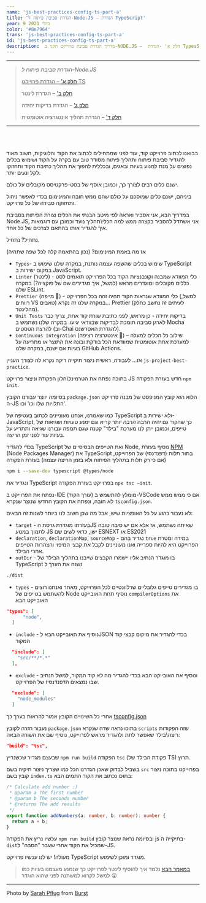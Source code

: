 ```yaml
---
name: 'js-best-practices-config-ts-part-a'
title: 'הגדרת סביבת פיתוח ל-Node.JS – הגדרת TypeScript'
year: 9 ביולי 2021
color: '#8e7964'
trans: 'js-best-practices-config-ts-part-a'
id: 'js-best-practices-config-ts-part-a'
description:  מדריך הגדרת סביבת פרוייקט תקני ב-NODE.JS –  חלק א' -הגדרת TypesScript
---
```


----
> *הגדרת סביבת פיתוח ל-Node.JS*
>
> <ins>[חלק א'](/blog/js-best-practices-config-ts-part-a) – הגדרת פרוייקט TS</ins>
>
> [חלק ב'](/blog/js-best-practices-config-linter-part-b) – הגדרת לינטר
>
> [חלק ג'](/blog/js-best-practices-config-unit-tests-part-c) – הגדרת בדיקות יחידה
>
> [חלק ד'](/blog/js-best-practices-config-ci-part-d) – הגדרת תהליך אינטגרציה אוטומטית
----

<br>
<br>

בבואנו לכתוב פרוייקט קוד, עוד לפני שמתחילים לכתוב את הקוד והלוגיקות, חשוב מאוד להגדיר סביבת פיתוח ותהליך פיתוח מסודר טוב עם בקרה על הקוד ושימוש בכלים נפוצים על מנת למנוע בעיות ובאגים, ובכללית להפוך את תהליך כתיבת הקוד ותחזוקו לקל ונעים יותר.

ישנם כלים רבים לצורך כך, וכמובן אוסף של בסט-פרקטיסס מקובלים על כולם.

ביניהם, ישנם כלים שמוסכם על כולם שהם ממש חובה והמינימום בכדי לאפשר ניהול ותחזוקה סבירה של כל פרוייקט.

במדריך הבא, אני אסביר ואראה לפי מיטב הבנתי את הכלים וצורת הפיתוח בסביבת Node.JS, אני אשתדל להסביר בקצרה ממש למה הכלי\תהליך נועד וכמובן עם דוגמאות איך להגדיר אותו בהתאם לצרכים של כל אחד.

נתחיל? נתחיל.

אז מה באמת המינימום? (נכון בהתאמה קלה לכל שפה שתהיה)

*	`Types`- שימוש בכלים שהשפה עצמה נותנת, במקרה שלנו שימוש ב TypeScript במקום ישירות ב JavaScript.
* `Linter` (לינטר) - כלי המוודא שמבנה וקונבנציות הקוד בכל הפרוייקט תואמים לסט כללים מקובלים ומוגדרים מראש (למשל, איך מגדירים שם של פוקציה?) במקרה שלנו ESLint.
*	`Prettier` (מייפה 🤔) - כלי המוודא שנראות הקוד תהיה זהה בכל הפרוייקט (למשל, רווחים VS טאבים) במקרה שלנו זה נקרא... Prettier (לעיתים זה נחשב כחלק מהלינטר).
* `Unit Tests` בדיקות יחידה - כן מראש, לפני כתיבת שורת קוד אחת, 
צריך כבר לארגן סביבה תומכת לבדיקות שבוודאי יגיעו. במקרה שלנו נשתמש ב Mocha להרצת הטסטים (וב-Chai להגדרת האסרשנס).
*	`Continuous Integration` (אינטגרציה רציפה 🤔) – שילוב כל הכלים למעלה למערכת אחת אוטומטית שמוודאת הכל בודקת ובונה את התוצר או מתריעה על בעיות אם ישנם, במקרה שלנו GitHub Actions.

אז... לעבודה, ראשית ניצור תיקייה ריקה נקרא לה לצורך העניין
`js-project-best-practice`.

בתוכה נפתח את הטרמינל\חלון הפקודה  וניצור פרוייקט JS חדש בעזרת הפקודה 
`npm init`.

בסיומה יווצר עבורנו הקובץ `package.json` הלוא הוא קובץ המניפסט של מבנה פרוייקט ה-JS התלויות שלו וכו' וכו'.

כמו שאמרנו, 
אנחנו מעוניינים לכתוב בעטיפה של TypeScript ולא ישירות ב-JavaScript,
 כך שהקוד גם יהיה הרבה *הרבה* יותר קריא וגם ימנע טעויות ושגיאות של טייפים, 
 וכמובן ייתן לנו מערכת "בילד" קטנה שגם תמפה עבורנו שגיאה ותתריע על בעיות עוד לפני זמן הריצה.

בכדי להגדיר TypeScript ואת הטייפים הבסיסיים של Node, 
נוסיף בעזרת [NPM](https://www.npmjs.com/) (Node Packages Manager)  את TypeScript בתור תלות (דפנדנסי) של הפרוייקט, (אם כי רק תלות בתהליך הפיתוח ולא בזמן הריצה עצמה)  בעזרת הפקודה 
```bash
npm i --save-dev typescript @types/node
```
ונגדיר את TypeScript בפרוייקט בעזרת הפקודה `npx tsc –init`.

נפתח את הפרוייקט ב-IDE (עורך הקוד) מומלץ להתשמש ב-VSCode אם כי ממש ממש לא חובה, ונפתח את הקובץ החדש
שנוצר שנקרא `tsconfig.json`.

לא נעבור כרגע על כל האופציות שיש, אבל מה שכן חשוב לנו ביותר לשנות זה הבאים:

* `target` - בעזרתו מוגדרת גרסת הJS שאיתה נשתמש, אז אלא אם יש סיבה טובה לתמוך במנוע JS  ישן, כדאי לשים שם ESNEXT או ES2021
* `declaration`, `declarationMap`, `sourceMap` - נגדיר בהם `true` במידה 
ומטרת הפרוייקט היא להיות ספרייה ואנו מעוניינים לקבל את קבצי המיפוי והצהרות הטייפים אחרי הבילד.
* `outDir` - בו מוגדר הנתיב אליו יישמרו הקבצים שייבנו בתהליך הבילד של TypeScript נשנה את הערך ל
```bash
./dist
```
* `types` - בו מגדירים טייפים גלובליים שרלוונטיים לכל הפרוייקט, 
מאחר ואנחנו רוצים להשתמש בטייפים של Node נוסיף תחת האובייקט `compilerOptions`  את האובייקט הבא
```json
"types": [
      "node",
  ]
```
* `include` - נוסיף את האובייקט הבא לJSON בכדי להגדיר את מיקום קבצי קוד המקור 
```json
  "include": [
    "src/**/*.*"
  ],
```
* `exclude` - ונוסיף את האובייקט הבא בכדי להגדיר מה *לא* קוד המקור, למשל הנתיב שבו נמצאים הדפנדנסיז של הפרוייקט.
```json
  "exclude": [
    "node_modules"
  ]
```

אחרי כל השינויים הקובץ אמור להראות בערך כך
[tsconfig.json](https://github.com/haimkastner/js-project-best-practice/blob/main/tsconfig.json)

נעבור חזרה לקובץ `package.json` בתוכו נראה שדה שנקרא `scripts` שזה הפקודות ריצה\בילד שאפשר
 לתת ולהגדיר מראש לפרוייקט, נוסיף שם את השורה  הבאה:
```json
"build": "tsc",
```
שבעצם מגדיר שכשנריץ `npm run build` הפקודה `tsc` (פקודת הבילד של TS) תרוץ.

בשביל לבדוק שאכן הגדרנו הכל כמו שצריך  ניצור תיקיה בשם `src` בפרוייקט  בתוכה ניצור קובץ בשם `index.ts`
 בתוכו נכתוב את הקוד התמים הבא:
```typescript
/* Calculate add number :)
 * @param a The first number
 * @param b The seconds number
 * @returns The add results
 */
export function addNumbers(a: number, b: number): number {
  return a + b;
}
```
עכשיו נריץ את הפקודה `npm run build` ובסיומה נראה שנוצר קובץ js בתיקייה ה-`dist`שמכיל את הקוד אחרי שעבר "הסבה" ל-JS.

מעולה! יש לנו עכשיו פרוייקט TypeScript מוגדר ומוכן לשימוש.

> [במאמר הבא](/blog/js-best-practices-config-linter-part-b) נלמד איך להוסיף לינטר לפרוייקט כך שנמנע מעצמנו בעיות כמו למשל לקרוא למשתנה לפני שהוא הוגדר 😲

----

Photo by <a href="https://burst.shopify.com/@sarahpflugphoto?utm_campaign=photo_credit&amp;utm_content=Browse+Free+HD+Images+of+Neatly+Set+Desk+For+Startup+Or+School&amp;utm_medium=referral&amp;utm_source=credit">Sarah Pflug</a> from <a href="https://burst.shopify.com/team?utm_campaign=photo_credit&amp;utm_content=Browse+Free+HD+Images+of+Neatly+Set+Desk+For+Startup+Or+School&amp;utm_medium=referral&amp;utm_source=credit">Burst</a>
